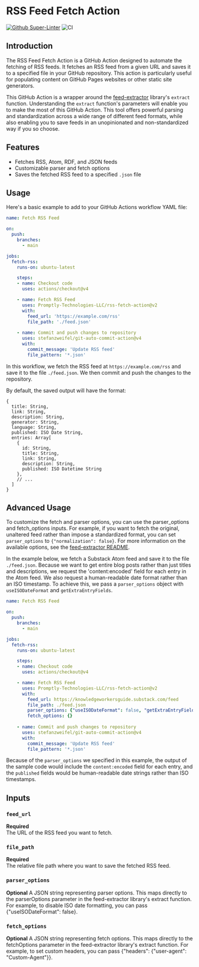 # RSS Feed Fetch Action

[![Github Super-Linter](https://github.com/Promptly-Technologies-LLC/rss-fetch-action/actions/workflows/linter.yml/badge.svg)](https://github.com/Promptly-Technologies-LLC/rss-fetch-action/actions/workflows/linter.yml)
![CI](https://github.com/actions/javascript-action/actions/workflows/ci.yml/badge.svg)

## Introduction

The RSS Feed Fetch Action is a GitHub Action designed to automate the fetching of RSS feeds. It fetches an RSS feed from a given URL and saves it to a specified file in your GitHub repository. This action is particularly useful for populating content on GitHub Pages websites or other static site generators.

This GitHub Action is a wrapper around the [feed-extractor](https://www.npmjs.com/package/@extractus/feed-extractor) library's `extract` function. Understanding the `extract` function's parameters will enable you to make the most of this GitHub Action. This tool offers powerful parsing and standardization across a wide range of different feed formats, while also enabling you to save feeds in an unopinionated and non-standardized way if you so choose.

## Features

- Fetches RSS, Atom, RDF, and JSON feeds
- Customizable parser and fetch options
- Saves the fetched RSS feed to a specified `.json` file

## Usage

Here's a basic example to add to your GitHub Actions workflow YAML file:

```yaml
name: Fetch RSS Feed

on:
  push:
    branches:
      - main

jobs:
  fetch-rss:
    runs-on: ubuntu-latest

    steps:
    - name: Checkout code
      uses: actions/checkout@v4

    - name: Fetch RSS Feed
      uses: Promptly-Technologies-LLC/rss-fetch-action@v2
      with:
        feed_url: 'https://example.com/rss'
        file_path: './feed.json'
    
    - name: Commit and push changes to repository
      uses: stefanzweifel/git-auto-commit-action@v4
      with:
        commit_message: 'Update RSS feed'
        file_pattern: '*.json'

```

In this workflow, we fetch the RSS feed at `https://example.com/rss` and save it to the file `./feed.json`. We then commit and push the changes to the repository.

By default, the saved output will have the format:

```
{
  title: String,
  link: String,
  description: String,
  generator: String,
  language: String,
  published: ISO Date String,
  entries: Array[
    {
      id: String,
      title: String,
      link: String,
      description: String,
      published: ISO Datetime String
    },
    // ...
  ]
}
```

## Advanced Usage

To customize the fetch and parser options, you can use the parser_options and fetch_options inputs. For example, if you want to fetch the original, unaltered feed rather than impose a standardized format, you can set `parser_options` to `{"normalization": false}`. For more information on the available options, see the [feed-extractor README](https://www.npmjs.com/package/@extractus/feed-extractor#extract).

In the example below, we fetch a Substack Atom feed and save it to the file `./feed.json`. Because we want to get entire blog posts rather than just titles and descriptions, we request the 'content:encoded' field for each entry in the Atom feed. We also request a human-readable date format rather than an ISO timestamp. To achieve this, we pass a `parser_options` object with `useISODateFormat` and `getExtraEntryFields`.

```yaml
name: Fetch RSS Feed

on:
  push:
    branches:
      - main

jobs:
  fetch-rss:
    runs-on: ubuntu-latest

    steps:
    - name: Checkout code
      uses: actions/checkout@v4

    - name: Fetch RSS Feed
      uses: Promptly-Technologies-LLC/rss-fetch-action@v2
      with:
        feed_url: https://knowledgeworkersguide.substack.com/feed
        file_path: ./feed.json
        parser_options: {"useISODateFormat": false, "getExtraEntryFields": "(feedEntry) => { return { 'content:encoded': feedEntry['content:encoded'] || '' }; }"}
        fetch_options: {}
    
    - name: Commit and push changes to repository
      uses: stefanzweifel/git-auto-commit-action@v4
      with:
        commit_message: 'Update RSS feed'
        file_pattern: '*.json'

```

Because of the `parser_options` we specified in this example, the output of the sample code would include the `content:encoded` field for each entry, and the `published` fields would be human-readable date strings rather than ISO timestamps.

## Inputs

### `feed_url`

**Required**  
The URL of the RSS feed you want to fetch.

### `file_path`

**Required**  
The relative file path where you want to save the fetched RSS feed.

### `parser_options`

**Optional**
A JSON string representing parser options. This maps directly to the parserOptions parameter in the feed-extractor library's extract function. For example, to disable ISO date formatting, you can pass {"useISODateFormat": false}.

### `fetch_options`

**Optional**
A JSON string representing fetch options. This maps directly to the fetchOptions parameter in the feed-extractor library's extract function. For example, to set custom headers, you can pass {"headers": {"user-agent": "Custom-Agent"}}.
